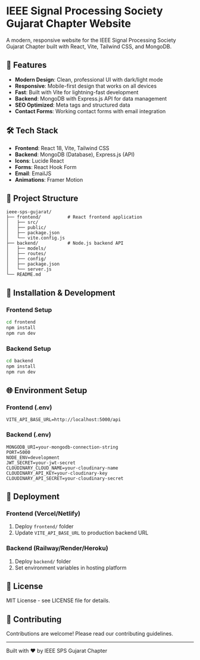 # IEEE Signal Processing Society Gujarat Chapter Website

A modern, responsive website for the IEEE Signal Processing Society Gujarat Chapter built with React, Vite, Tailwind CSS, and MongoDB.

## 🚀 Features

- **Modern Design**: Clean, professional UI with dark/light mode
- **Responsive**: Mobile-first design that works on all devices
- **Fast**: Built with Vite for lightning-fast development
- **Backend**: MongoDB with Express.js API for data management
- **SEO Optimized**: Meta tags and structured data
- **Contact Forms**: Working contact forms with email integration

## 🛠️ Tech Stack

- **Frontend**: React 18, Vite, Tailwind CSS
- **Backend**: MongoDB (Database), Express.js (API)
- **Icons**: Lucide React
- **Forms**: React Hook Form
- **Email**: EmailJS
- **Animations**: Framer Motion

## 📁 Project Structure

```
ieee-sps-gujarat/
├── frontend/          # React frontend application
│   ├── src/
│   ├── public/
│   ├── package.json
│   └── vite.config.js
├── backend/           # Node.js backend API
│   ├── models/
│   ├── routes/
│   ├── config/
│   ├── package.json
│   └── server.js
└── README.md
```

## 🚀 Installation & Development

### Frontend Setup
```bash
cd frontend
npm install
npm run dev
```

### Backend Setup
```bash
cd backend
npm install
npm run dev
```

## 🌐 Environment Setup

### Frontend (.env)
```env
VITE_API_BASE_URL=http://localhost:5000/api
```

### Backend (.env)
```env
MONGODB_URI=your-mongodb-connection-string
PORT=5000
NODE_ENV=development
JWT_SECRET=your-jwt-secret
CLOUDINARY_CLOUD_NAME=your-cloudinary-name
CLOUDINARY_API_KEY=your-cloudinary-key
CLOUDINARY_API_SECRET=your-cloudinary-secret
```

## 🚀 Deployment

### Frontend (Vercel/Netlify)
1. Deploy `frontend/` folder
2. Update `VITE_API_BASE_URL` to production backend URL

### Backend (Railway/Render/Heroku)
1. Deploy `backend/` folder
2. Set environment variables in hosting platform

## 📄 License

MIT License - see LICENSE file for details.

## 🤝 Contributing

Contributions are welcome! Please read our contributing guidelines.

---

Built with ❤️ by IEEE SPS Gujarat Chapter